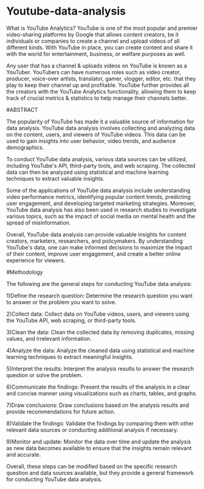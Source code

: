 # Youtube-data-analysis
What is YouTube Analytics?
YouTube is one of the most popular and premier video-sharing platforms by Google that allows content creators, be it individuals or companies to create a channel and upload videos of all different kinds. With YouTube in place, you can create content and share it with the world for entertainment, business, or welfare purposes as well.

Any user that has a channel & uploads videos on YouTube is known as a YouTuber. YouTubers can have numerous roles such as video creator, producer, voice-over artists, translator, gamer, vlogger, editor, etc. that they play to keep their channel up and profitable. YouTube further provides all the creators with the YouTube Analytics functionality, allowing them to keep track of crucial metrics & statistics to help manage their channels better.

#ABSTRACT

The popularity of YouTube has made it a valuable source of information for data analysis. YouTube data analysis involves collecting and analyzing data on the content, users, and viewers of YouTube videos. This data can be used to gain insights into user behavior, video trends, and audience demographics.

To conduct YouTube data analysis, various data sources can be utilized, including YouTube's API, third-party tools, and web scraping. The collected data can then be analyzed using statistical and machine learning techniques to extract valuable insights.

Some of the applications of YouTube data analysis include understanding video performance metrics, identifying popular content trends, predicting user engagement, and developing targeted marketing strategies. Moreover, YouTube data analysis has also been used in research studies to investigate various topics, such as the impact of social media on mental health and the spread of misinformation.

Overall, YouTube data analysis can provide valuable insights for content creators, marketers, researchers, and policymakers. By understanding YouTube's data, one can make informed decisions to maximize the impact of their content, improve user engagement, and create a better online experience for viewers.

#Methodology

The following are the general steps for conducting YouTube data analysis:

1)Define the research question: Determine the research question you want to answer or the problem you want to solve.

2)Collect data: Collect data on YouTube videos, users, and viewers using the YouTube API, web scraping, or third-party tools.

3)Clean the data: Clean the collected data by removing duplicates, missing values, and irrelevant information.

4)Analyze the data: Analyze the cleaned data using statistical and machine learning techniques to extract meaningful insights.

5)Interpret the results: Interpret the analysis results to answer the research question or solve the problem.

6)Communicate the findings: Present the results of the analysis in a clear and concise manner using visualizations such as charts, tables, and graphs.

7)Draw conclusions: Draw conclusions based on the analysis results and provide recommendations for future action.

8)Validate the findings: Validate the findings by comparing them with other relevant data sources or conducting additional analysis if necessary.

9)Monitor and update: Monitor the data over time and update the analysis as new data becomes available to ensure that the insights remain relevant and accurate.

Overall, these steps can be modified based on the specific research question and data sources available, but they provide a general framework for conducting YouTube data analysis.
